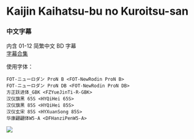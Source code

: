 # Kaijin Kaihatsu-bu no Kuroitsu-san

### 中文字幕

内含 01-12 简繁中文 BD 字幕  
[字幕合集](https://github.com/Nekomoekissaten-SUB/Nekomoekissaten-MIR-Subs/releases/download/subtitle_pkg/Kuroitsusan_BD_zho.7z)

使用字体：
```
FOT-ニューロダン ProN B <FOT-NewRodin ProN B>
FOT-ニューロダン ProN DB <FOT-NewRodin ProN DB>
方正跃进体_GBK <FZYueJinTi-R-GBK>
汉仪旗黑 65S <HYQiHei 65S>
汉仪旗黑 85S <HYQiHei 85S>
汉仪玄宋 85S <HYXuanSong 85S>
华康翩翩体W5-A <DFHanziPenW5-A>
```

![](https://nekomoe.pages.dev/images/2022-01/kuroitsusan.png)